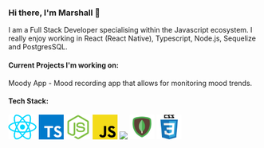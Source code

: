 ### Hi there, I'm Marshall 👋

I am a Full Stack Developer specialising within the Javascript ecosystem. I really enjoy working in React (React Native), Typescript, Node.js, Sequelize and PostgresSQL.

<h4>Current Projects I'm working on:</h4>
Moody App - Mood recording app that allows for monitoring mood trends.

<h4>Tech Stack:</h4>

<!--
**BOUNCE8/BOUNCE8** is a ✨ _special_ ✨ repository because its `README.md` (this file) appears on your GitHub profile.

Here are some ideas to get you started:

- 🔭 I’m currently working on ...
- 🌱 I’m currently learning ...
- 👯 I’m looking to collaborate on ...
- 🤔 I’m looking for help with ...
- 💬 Ask me about ...
- 📫 How to reach me: ...
- 😄 Pronouns: ...
- ⚡ Fun fact: ...
-->
<span>
<img src='https://raw.githubusercontent.com/smartin88/smartin88/55feb0e04b454f02d4658d0d8e80946dc187d302/logos_react.svg' height='50' style='max-width:100%'>
<img src='https://github.com/geroalexander/geroalexander/blob/main/assets/TS.png?raw=true' height='50' style='max-width:100%'>
<img src='https://github.com/geroalexander/geroalexander/blob/main/assets/NODE.png?raw=true' height='50' style='max-width:100%'>
<img src='https://github.com/geroalexander/geroalexander/blob/main/assets/JS.png?raw=true' height='50' style='max-width:100%'>
<img src='https://camo.githubusercontent.com/a58aff546649c1980c93bd8a583fd1e3c5377fd905218f10df00e8184a357286/68747470733a2f2f69636f6e67722e616d2f64657669636f6e2f706f737467726573716c2d6f726967696e616c2d776f72646d61726b2e7376673f73697a653d31323826636f6c6f723d666666666666' height='50' style='max-width:100%'>
<img src='https://github.com/geroalexander/geroalexander/blob/main/assets/MONGO.png?raw=true' height='50' style='max-width:100%'>
<img src='https://raw.githubusercontent.com/github/explore/80688e429a7d4ef2fca1e82350fe8e3517d3494d/topics/css/css.png' height='50'>
</span>
